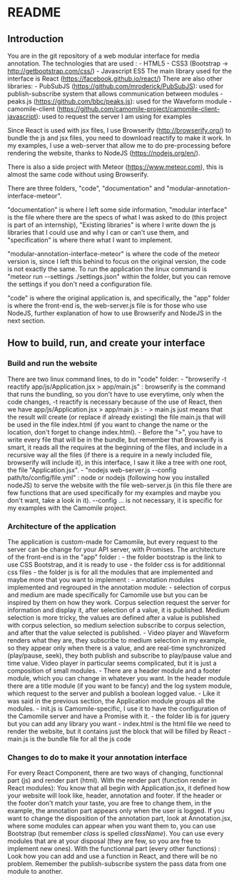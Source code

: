 # README

## Introduction

You are in the git repository of a web modular interface for media annotation.
The technologies that are used :
	- HTML5
	- CSS3 (Bootstrap -> http://getbootstrap.com/css/)
	- Javascript ES5
The main library used for the interface is React (https://facebook.github.io/react/)
There are also other libraries:
	- PubSubJS (https://github.com/mroderick/PubSubJS): used for publish-subscribe system that allows communication between modules
	- peaks.js (https://github.com/bbc/peaks.js): used for the Waveform module
	- camomile-client (https://github.com/camomile-project/camomile-client-javascript): used to request the server I am using for examples

Since React is used with jsx files, I use Browserify (http://browserify.org/) to bundle the js and jsx files, you need to download reactify to make it work.
In my examples, I use a web-server that allow me to do pre-processing before rendering the website, thanks to NodeJS (https://nodejs.org/en/).

There is also a side project with Meteor (https://www.meteor.com), this is almost the same code without using Browserify.

There are three folders, "code", "documentation" and "modular-annotation-interface-meteor".

"documentation" is where I left some side information, "modular interface" is the file where there are the specs of what I was asked to do (this project is part of an internship), "Existing libraries" is where I write down the js libraries that I could use and why I can or can't use them, and "specification" is where there what I want to implement.

"modular-annotation-interface-meteor" is where the code of the meteor version is, since I left this behind to focus on the original version, the code is not exactly the same. To run the application the linux command is "meteor run --settings ./settings.json" within the folder, but you can remove the settings if you don't need a configuration file.

"code" is where the original application is, and specifically, the "app" folder is where the front-end is, the web-server.js file is for those who use NodeJS, further explanation of how to use Browserify and NodeJS in the next section.

## How to build, run, and create your interface

### Build and run the website
There are two linux command lines, to do in "code" folder:
	- "browserify -t reactify app/js/Application.jsx > app/main.js" : browserify is the command that runs the bundling, so you don't have to use everytime, only when the code changes, -t reactify is necessary because of the use of React, then we have app/js/Application.jsx > app/main.js :
		- > main.js just means that the result will create (or replace if already existing) the file main.js that will be used in the file index.html (if you want to change the name or the location, don't forget to change index.html).
		- Before the ">", you have to write every file that will be in the bundle, but remember that Browserify is smart, it reads all the requires at the beginning of the files, and include in a recursive way all the files (if there is a require in a newly included file, browserify will include it), in this interface, I saw it like a tree with one root, the file "Application.jsx".
	- "nodejs web-server.js --config path/to/config/file.yml" : node or nodejs (following how you installed nodeJS) to serve the website with the file web-server.js (in this file there are few functions that are used specifically for my examples and maybe you don't want, take a look in it). --config ... is not necessary, it is specific for my examples with the Camomile project.

### Architecture of the application
The application is custom-made for Camomile, but every request to the server can be change for your API server, with Promises.
The architecture of the front-end is in the "app" folder :
	- the folder bootstrap is the link to use CSS Bootstrap, and it is ready to use
	- the folder css is for additionnal css files
	- the folder js is for all the modules that are implemented and maybe more that you want to implement :
		- annotation modules implemented and regrouped in the annotation module:
			- selection of corpus and medium are made specifically for Camomile use but you can be inspired by them on how they work. Corpus selection request the server for information and display it, after selection of a value, it is published. Medium selection is more tricky, the values are defined after a value is published with corpus selection, so medium selection subscribe to corpus selection, and after that the value selected is published.
			- Video player and Waveform renders what they are, they subscribe to medium selection in my example, so they appear only when there is a value, and are real-time synchronized (play/pause, seek), they both publish and subscribe to play/pause value and time value. Video player in particular seems complicated, but it is just a composition of small modules.
		- There are a header module and a footer module, which you can change in whatever you want. In the header module there are a title module (if you want to be fancy) and the log system module, which request to the server and publish a boolean logged value.
		- Like it was said in the previous section, the Application module groups all the modules.
		- init.js is Camomile-specific, I use it to have the configuration of the Camomile server and have a Promise with it.
	- the folder lib is for jquery but you can add any library you want
	- index.html is the html file we need to render the website, but it contains just the block that will be filled by React
	- main.js is the bundle file for all the js code

### Changes to do to make it your annotation interface

For every React Component, there are two ways of changing, functionnal part (js) and render part (html).
With the render part (function render in React modules):
	You know that all begin with Application.jsx, it defined how your website will look like, header, annotation and footer. If the header or the footer don't match your taste, you are free to change them, in the example, the annotation part appears only when the user is logged.
	If you want to change the disposition of the annotation part, look at Annotation.jsx, where some modules can appear when you want them to, you can use Bootstrap (but remember _class_ is spelled _className_). You can use every modules that are at your disposal (they are few, so you are free to implement new ones).
With the functionnal part (every other functions) :
	Look how you can add and use a function in React, and there will be no problem. Remember the publish-subscribe system the pass data from one module to another.